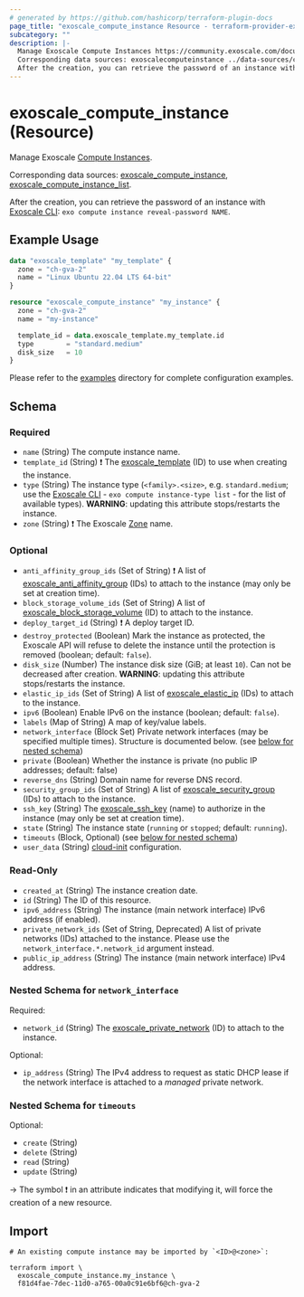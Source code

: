 ```yaml
---
# generated by https://github.com/hashicorp/terraform-plugin-docs
page_title: "exoscale_compute_instance Resource - terraform-provider-exoscale"
subcategory: ""
description: |-
  Manage Exoscale Compute Instances https://community.exoscale.com/documentation/compute/.
  Corresponding data sources: exoscalecomputeinstance ../data-sources/compute_instance.md, exoscalecomputeinstance_list ../data-sources/compute_instance_list.md.
  After the creation, you can retrieve the password of an instance with Exoscale CLI https://github.com/exoscale/cli: exo compute instance reveal-password NAME.
---
```


# exoscale_compute_instance (Resource)

Manage Exoscale [Compute Instances](https://community.exoscale.com/documentation/compute/).

Corresponding data sources: [exoscale_compute_instance](../data-sources/compute_instance.md), [exoscale_compute_instance_list](../data-sources/compute_instance_list.md).

After the creation, you can retrieve the password of an instance with [Exoscale CLI](https://github.com/exoscale/cli): `exo compute instance reveal-password NAME`.

## Example Usage

```terraform
data "exoscale_template" "my_template" {
  zone = "ch-gva-2"
  name = "Linux Ubuntu 22.04 LTS 64-bit"
}

resource "exoscale_compute_instance" "my_instance" {
  zone = "ch-gva-2"
  name = "my-instance"

  template_id = data.exoscale_template.my_template.id
  type        = "standard.medium"
  disk_size   = 10
}
```

Please refer to the [examples](https://github.com/exoscale/terraform-provider-exoscale/tree/master/examples/)
directory for complete configuration examples.

<!-- schema generated by tfplugindocs -->
## Schema

### Required

- `name` (String) The compute instance name.
- `template_id` (String) ❗ The [exoscale_template](../data-sources/template.md) (ID) to use when creating the instance.
- `type` (String) The instance type (`<family>.<size>`, e.g. `standard.medium`; use the [Exoscale CLI](https://github.com/exoscale/cli/) - `exo compute instance-type list` - for the list of available types). **WARNING**: updating this attribute stops/restarts the instance.
- `zone` (String) ❗ The Exoscale [Zone](https://www.exoscale.com/datacenters/) name.

### Optional

- `anti_affinity_group_ids` (Set of String) ❗ A list of [exoscale_anti_affinity_group](./anti_affinity_group.md) (IDs) to attach to the instance (may only be set at creation time).
- `block_storage_volume_ids` (Set of String) A list of [exoscale_block_storage_volume](./block_storage_volume.md) (ID) to attach to the instance.
- `deploy_target_id` (String) ❗ A deploy target ID.
- `destroy_protected` (Boolean) Mark the instance as protected, the Exoscale API will refuse to delete the instance until the protection is removed (boolean; default: `false`).
- `disk_size` (Number) The instance disk size (GiB; at least `10`). Can not be decreased after creation. **WARNING**: updating this attribute stops/restarts the instance.
- `elastic_ip_ids` (Set of String) A list of [exoscale_elastic_ip](./elastic_ip.md) (IDs) to attach to the instance.
- `ipv6` (Boolean) Enable IPv6 on the instance (boolean; default: `false`).
- `labels` (Map of String) A map of key/value labels.
- `network_interface` (Block Set) Private network interfaces (may be specified multiple times). Structure is documented below. (see [below for nested schema](#nestedblock--network_interface))
- `private` (Boolean) Whether the instance is private (no public IP addresses; default: false)
- `reverse_dns` (String) Domain name for reverse DNS record.
- `security_group_ids` (Set of String) A list of [exoscale_security_group](./security_group.md) (IDs) to attach to the instance.
- `ssh_key` (String) The [exoscale_ssh_key](./ssh_key.md) (name) to authorize in the instance (may only be set at creation time).
- `state` (String) The instance state (`running` or `stopped`; default: `running`).
- `timeouts` (Block, Optional) (see [below for nested schema](#nestedblock--timeouts))
- `user_data` (String) [cloud-init](https://cloudinit.readthedocs.io/) configuration.

### Read-Only

- `created_at` (String) The instance creation date.
- `id` (String) The ID of this resource.
- `ipv6_address` (String) The instance (main network interface) IPv6 address (if enabled).
- `private_network_ids` (Set of String, Deprecated) A list of private networks (IDs) attached to the instance. Please use the `network_interface.*.network_id` argument instead.
- `public_ip_address` (String) The instance (main network interface) IPv4 address.

<a id="nestedblock--network_interface"></a>
### Nested Schema for `network_interface`

Required:

- `network_id` (String) The [exoscale_private_network](./private_network.md) (ID) to attach to the instance.

Optional:

- `ip_address` (String) The IPv4 address to request as static DHCP lease if the network interface is attached to a *managed* private network.


<a id="nestedblock--timeouts"></a>
### Nested Schema for `timeouts`

Optional:

- `create` (String)
- `delete` (String)
- `read` (String)
- `update` (String)

-> The symbol ❗ in an attribute indicates that modifying it, will force the creation of a new resource.

## Import

```shell
# An existing compute instance may be imported by `<ID>@<zone>`:

terraform import \
  exoscale_compute_instance.my_instance \
  f81d4fae-7dec-11d0-a765-00a0c91e6bf6@ch-gva-2
```
